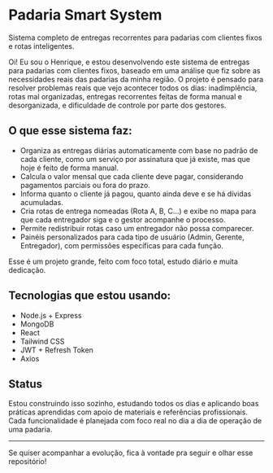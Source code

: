 # Padaria Smart System
Sistema completo de entregas recorrentes para padarias com clientes fixos e rotas inteligentes.

Oi! Eu sou o Henrique, e estou desenvolvendo este sistema de entregas para padarias com clientes fixos, baseado em uma análise que fiz sobre as necessidades reais das padarias da minha região. O projeto é pensado para resolver problemas reais que vejo acontecer todos os dias: inadimplência, rotas mal organizadas, entregas recorrentes feitas de forma manual e desorganizada, e dificuldade de controle por parte dos gestores.


## O que esse sistema faz:

- Organiza as entregas diárias automaticamente com base no padrão de cada cliente, como um serviço por assinatura que já existe, mas que hoje é feito de forma manual.
- Calcula o valor mensal que cada cliente deve pagar, considerando pagamentos parciais ou fora do prazo.
- Informa quanto o cliente já pagou, quanto ainda deve e se há dívidas acumuladas.
- Cria rotas de entrega nomeadas (Rota A, B, C...) e exibe no mapa para que cada entregador siga e o gestor acompanhe o processo.
- Permite redistribuir rotas caso um entregador não possa comparecer.
- Painéis personalizados para cada tipo de usuário (Admin, Gerente, Entregador), com permissões específicas para cada função.

Esse é um projeto grande, feito com foco total, estudo diário e muita dedicação.

## Tecnologias que estou usando:
- Node.js + Express
- MongoDB
- React
- Tailwind CSS
- JWT + Refresh Token
- Axios

## Status
Estou construindo isso sozinho, estudando todos os dias e aplicando boas práticas aprendidas com apoio de materiais e referências profissionais.  
Cada funcionalidade é planejada com foco real no dia a dia de operação de uma padaria.

---

Se quiser acompanhar a evolução, fica à vontade pra seguir e olhar esse repositório!
